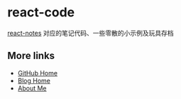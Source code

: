 # react-code

[react-notes](https://github.com/ShenBao/react-notes) 对应的笔记代码、一些零散的小示例及玩具存档

## More links

- [GitHub Home](https://github.com/ShenBao)
- [Blog Home](https://shenbao.github.io)
- [About Me](https://shenbao.github.io/about/)
